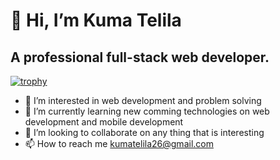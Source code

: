 # 👋 Hi, I’m Kuma Telila
## A professional full-stack web developer.
[![trophy](https://github-profile-trophy.vercel.app/?username=KumaTelila)](https://github.com/ryo-ma/github-profile-trophy)


- 👀 I’m interested in web development and problem solving
- 🌱 I’m currently learning new comming technologies on web development and mobile development
- 💞️ I’m looking to collaborate on any thing that is interesting
- 📫 How to reach me  kumatelila26@gmail.com




<!---
KumaTelila/KumaTelila is a ✨ special ✨ repository because its `README.md` (this file) appears on your GitHub profile.
You can click the Preview link to take a look at your changes.
--->
